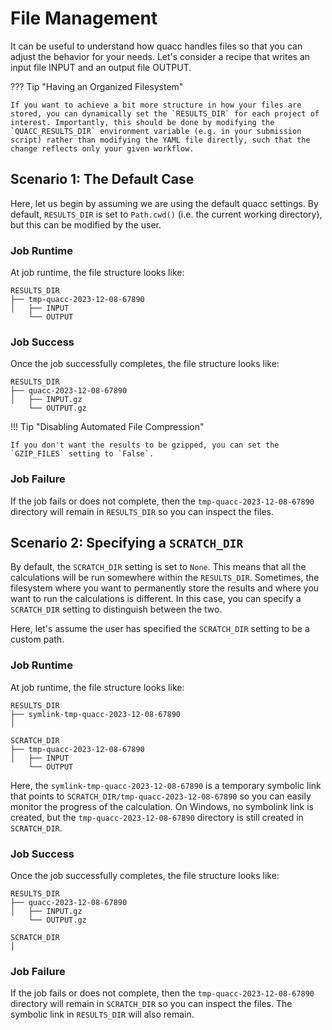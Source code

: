 # File Management

It can be useful to understand how quacc handles files so that you can adjust the behavior for your needs. Let's consider a recipe that writes an input file INPUT and an output file OUTPUT.

??? Tip "Having an Organized Filesystem"

    If you want to achieve a bit more structure in how your files are stored, you can dynamically set the `RESULTS_DIR` for each project of interest. Importantly, this should be done by modifying the `QUACC_RESULTS_DIR` environment variable (e.g. in your submission script) rather than modifying the YAML file directly, such that the change reflects only your given workflow.

## Scenario 1: The Default Case

Here, let us begin by assuming we are using the default quacc settings. By default, `RESULTS_DIR` is set to `Path.cwd()` (i.e. the current working directory), but this can be modified by the user.

### Job Runtime

At job runtime, the file structure looks like:

```text
RESULTS_DIR
├── tmp-quacc-2023-12-08-67890
│   ├── INPUT
    └── OUTPUT
```

### Job Success

Once the job successfully completes, the file structure looks like:

```text
RESULTS_DIR
├── quacc-2023-12-08-67890
│   ├── INPUT.gz
    └── OUTPUT.gz
```

!!! Tip "Disabling Automated File Compression"

    If you don't want the results to be gzipped, you can set the `GZIP_FILES` setting to `False`.

### Job Failure

If the job fails or does not complete, then the `tmp-quacc-2023-12-08-67890` directory will remain in `RESULTS_DIR` so you can inspect the files.

## Scenario 2: Specifying a `SCRATCH_DIR`

By default, the `SCRATCH_DIR` setting is set to `None`. This means that all the calculations will be run somewhere within the `RESULTS_DIR`. Sometimes, the filesystem where you want to permanently store the results and where you want to run the calculations is different. In this case, you can specify a `SCRATCH_DIR` setting to distinguish between the two.

Here, let's assume the user has specified the `SCRATCH_DIR` setting to be a custom path.

### Job Runtime

At job runtime, the file structure looks like:

```text
RESULTS_DIR
├── symlink-tmp-quacc-2023-12-08-67890
│
```

```text
SCRATCH_DIR
├── tmp-quacc-2023-12-08-67890
│   ├── INPUT
    └── OUTPUT
```

Here, the `symlink-tmp-quacc-2023-12-08-67890` is a temporary symbolic link that points to `SCRATCH_DIR/tmp-quacc-2023-12-08-67890` so you can easily monitor the progress of the calculation. On Windows, no symbolink link is created, but the `tmp-quacc-2023-12-08-67890` directory is still created in `SCRATCH_DIR`.

### Job Success

Once the job successfully completes, the file structure looks like:

```text
RESULTS_DIR
├── quacc-2023-12-08-67890
│   ├── INPUT.gz
    └── OUTPUT.gz
```

```text
SCRATCH_DIR
│
```

### Job Failure

If the job fails or does not complete, then the `tmp-quacc-2023-12-08-67890` directory will remain in `SCRATCH_DIR` so you can inspect the files. The symbolic link in `RESULTS_DIR` will also remain.
